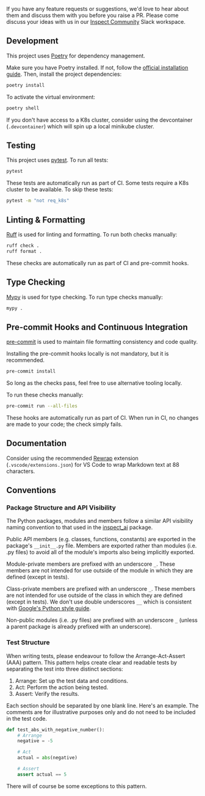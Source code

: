 If you have any feature requests or suggestions, we'd love to hear about them and
discuss them with you before you raise a PR. Please come discuss your ideas with us in
our [Inspect Community](https://inspectcommunity.slack.com) Slack workspace.

## Development

This project uses [Poetry](https://python-poetry.org/) for dependency management. 

Make sure you have Poetry installed. If not, follow the [official installation
guide](https://python-poetry.org/docs/#installation). Then, install the project
dependencies:

```bash
poetry install
```

To activate the virtual environment:

```bash
poetry shell
```

If you don't have access to a K8s cluster, consider using the devcontainer
(`.devcontainer`) which will spin up a local minikube cluster.

## Testing

This project uses [pytest](https://docs.pytest.org/en/stable/). To run all tests:

```bash
pytest
```

These tests are automatically run as part of CI. Some tests require a K8s cluster to be
available. To skip these tests:

```bash
pytest -m "not req_k8s"
```

## Linting & Formatting

[Ruff](https://docs.astral.sh/ruff/) is used for linting and formatting. To run both
checks manually:

```bash
ruff check .
ruff format .
```

These checks are automatically run as part of CI and pre-commit hooks.

## Type Checking

[Mypy](https://github.com/python/mypy) is used for type checking. To run type checks
manually:

```bash
mypy .
```

## Pre-commit Hooks and Continuous Integration

[pre-commit](https://pre-commit.com/) is used to maintain file formatting consistency
and code quality.

Installing the pre-commit hooks locally is not mandatory, but it is recommended.

```bash
pre-commit install
```

So long as the checks pass, feel free to use alternative tooling locally.

To run these checks manually:

```bash
pre-commit run --all-files
```

These hooks are automatically run as part of CI. When run in CI, no changes are made to
your code; the check simply fails.

## Documentation

Consider using the recommended [Rewrap](https://stkb.github.io/Rewrap/) extension
(`.vscode/extensions.json`) for VS Code to wrap Markdown text at 88 characters.

## Conventions

### Package Structure and API Visibility

The Python packages, modules and members follow a similar API visibility naming
convention to that used in the [inspect_ai](https://inspect.ai-safety-institute.org.uk/)
package.

Public API members (e.g. classes, functions, constants) are exported in the package's
`__init__.py` file. Members are exported rather than modules (i.e. .py files) to avoid
all of the module's imports also being implicitly exported.

Module-private members are prefixed with an underscore `_`. These members are not
intended for use outside of the module in which they are defined (except in tests).

Class-private members are prefixed with an underscore `_`. These members are not
intended for use outside of the class in which they are defined (except in tests). We
don't use double underscores `__`  which is consistent with [Google's Python style
guide](https://google.github.io/styleguide/pyguide.html).

Non-public modules (i.e. .py files) are prefixed with an underscore `_` (unless a parent
package is already prefixed with an underscore).

### Test Structure

When writing tests, please endeavour to follow the Arrange-Act-Assert (AAA) pattern.
This pattern helps create clear and readable tests by separating the test into three
distinct sections:

1. Arrange: Set up the test data and conditions.
2. Act: Perform the action being tested.
3. Assert: Verify the results.

Each section should be separated by one blank line. Here's an example. The comments are
for illustrative purposes only and do not need to be included in the test code.

```python
def test_abs_with_negative_number():
    # Arrange
    negative = -5

    # Act
    actual = abs(negative)

    # Assert
    assert actual == 5
```

There will of course be some exceptions to this pattern.
